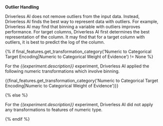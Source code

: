 **Outlier Handling**

Driverless AI does not remove outliers from the input data. Instead, Driverless AI finds the best way to represent data with outliers. For example, Driverless AI may find that binning a variable with outliers improves performance. For target columns, Driverless AI first determines the best representation of the column. It may find that for a target column with outliers, it is best to predict the log of the column.

{% if final_features.get_transformation_category('Numeric to Categorical Target Encoding|Numeric to Categorical Weight of Evidence') != None %}

For the *{{experiment.description}}* experiment, Driverless AI applied the following numeric transformations which involve binning. 

{{final_features.get_transformation_category('Numeric to Categorical Target Encoding|Numeric to Categorical Weight of Evidence')}}

{% else %} 

For the *{{experiment.description}}* experiment, Driverless AI did not apply any transformations to features of numeric type.

{% endif %}